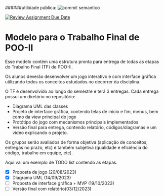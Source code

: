 ######utilidade pública:
![commit semantico](https://media.licdn.com/dms/image/D4D22AQEwdSSQ92ofzw/feedshare-shrink_1280/0/1687623818217?e=1700697600&v=beta&t=uXPyGtkF2Wh-C8O1yj5BM5KcLIcSCz6vpuDk3Kj3_hw)

[![Review Assignment Due Date](https://classroom.github.com/assets/deadline-readme-button-24ddc0f5d75046c5622901739e7c5dd533143b0c8e959d652212380cedb1ea36.svg)](https://classroom.github.com/a/Tw1jAWFH)
# Modelo para o Trabalho Final de POO-II
Esse modelo contém uma estrutura pronta para entrega de todas as etapas do Trabalho Final (TF) de POO-II.

Os alunos deverão desenvolver um jogo interativo e com interface gráfica utilizando todos os conceitos estudados no decorrer da disciplina.

O TF é desenvolvido ao longo do semestre e terá 3 entregas. Cada entrega possui um diretório no repositório:
 - Diagrama UML das classes
 - Projeto de interface gráfica, contendo telas de início e fim, menus, bem como da view principal do jogo
 - Protótipo do jogo com mecanismos principais implementados
 - Versão final para entrega, contendo relatório, códigos/diagramas e um vídeo explicando o projeto.

Os grupos serão avaliados de forma objetiva (aplicação de conceitos, entregas no prazo, etc) e também subjetiva (qualidade e eficiência do código, trabalho em equipe, etc).

Aqui vai um exemplo de TODO list contendo as etapas.
- [x] Proposta de jogo (20/08/2023)
- [x] Diagrama UML (14/09/2023)
- [ ] Proposta de interface gráfica + MVP (19/10/2023)
- [ ] Versão final com relatório(03/12/2023)
